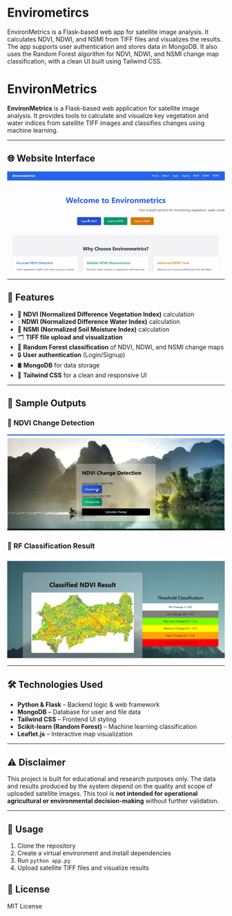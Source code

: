 # Envirometircs
EnvironMetrics is a Flask-based web app for satellite image analysis. It calculates NDVI, NDWI, and NSMI from TIFF files and visualizes the results. The app supports user authentication and stores data in MongoDB. It also uses the Random Forest algorithm for NDVI, NDWI, and NSMI change map classification, with a clean UI built using Tailwind CSS.
# EnvironMetrics

**EnvironMetrics** is a Flask-based web application for satellite image analysis. It provides tools to calculate and visualize key vegetation and water indices from satellite TIFF images and classifies changes using machine learning.

---

## 🌐 Website Interface

![Website Screenshot](assets/website.png)

---

## 🚀 Features

- 🌿 **NDVI (Normalized Difference Vegetation Index)** calculation  
- 💧 **NDWI (Normalized Difference Water Index)** calculation  
- 🌾 **NSMI (Normalized Soil Moisture Index)** calculation  
- 🗂️ **TIFF file upload and visualization**  
- 🧠 **Random Forest classification** of NDVI, NDWI, and NSMI change maps  
- 🔒 **User authentication** (Login/Signup)  
- 🛢️ **MongoDB** for data storage  
- 🎨 **Tailwind CSS** for a clean and responsive UI  

---

## 🧪 Sample Outputs

### 🌿 NDVI Change Detection  
![NDVI Change Detection](assets/ndvi_change.png)

### 🧠 RF Classification Result  
![Random Forest Classified Map](assets/rf_classified.png)

---

## 🛠️ Technologies Used

- **Python & Flask** – Backend logic & web framework  
- **MongoDB** – Database for user and file data  
- **Tailwind CSS** – Frontend UI styling  
- **Scikit-learn (Random Forest)** – Machine learning classification  
- **Leaflet.js** – Interactive map visualization  

---

## ⚠️ Disclaimer

This project is built for educational and research purposes only. The data and results produced by the system depend on the quality and scope of uploaded satellite images. This tool is **not intended for operational agricultural or environmental decision-making** without further validation.

---

## 📌 Usage

1. Clone the repository  
2. Create a virtual environment and install dependencies  
3. Run `python app.py`  
4. Upload satellite TIFF files and visualize results  

## 📜 License

MIT License

